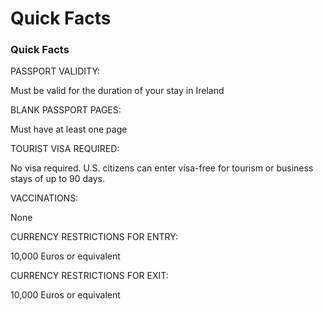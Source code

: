 # Quick Facts

### Quick Facts

PASSPORT VALIDITY:

Must be valid for the duration of your stay in Ireland

BLANK PASSPORT PAGES:

Must have at least one page

TOURIST VISA REQUIRED:

No visa required. U.S. citizens can enter visa-free for tourism or business stays of up to 90 days.

VACCINATIONS:

None

CURRENCY RESTRICTIONS FOR ENTRY:

10,000 Euros or equivalent

CURRENCY RESTRICTIONS FOR EXIT:

10,000 Euros or equivalent